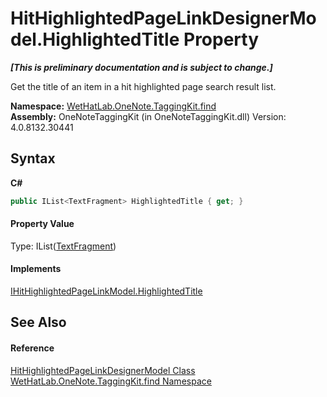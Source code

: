 # HitHighlightedPageLinkDesignerModel.HighlightedTitle Property 
 _**\[This is preliminary documentation and is subject to change.\]**_

Get the title of an item in a hit highlighted page search result list.

**Namespace:**&nbsp;<a href="0e3a8efd-07d2-1709-b1cd-709153222081">WetHatLab.OneNote.TaggingKit.find</a><br />**Assembly:**&nbsp;OneNoteTaggingKit (in OneNoteTaggingKit.dll) Version: 4.0.8132.30441

## Syntax

**C#**<br />
``` C#
public IList<TextFragment> HighlightedTitle { get; }
```


#### Property Value
Type: IList(<a href="f320e495-7b74-f8c1-98f7-e408d87aac42">TextFragment</a>)

#### Implements
<a href="aa47f160-7116-5d64-41f7-4020cb7cb8df">IHitHighlightedPageLinkModel.HighlightedTitle</a><br />

## See Also


#### Reference
<a href="c854ca17-91ce-f84c-51f2-03d84f70ee3f">HitHighlightedPageLinkDesignerModel Class</a><br /><a href="0e3a8efd-07d2-1709-b1cd-709153222081">WetHatLab.OneNote.TaggingKit.find Namespace</a><br />